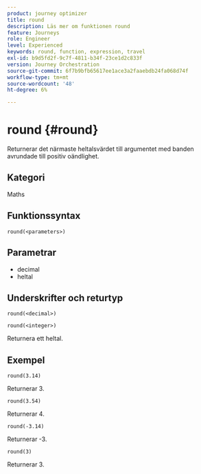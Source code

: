 ```yaml
---
product: journey optimizer
title: round
description: Läs mer om funktionen round
feature: Journeys
role: Engineer
level: Experienced
keywords: round, function, expression, travel
exl-id: b9d5fd2f-9c7f-4811-b34f-23ce1d2c833f
version: Journey Orchestration
source-git-commit: 6f7b9bfb65617ee1ace3a2faaebdb24fa068d74f
workflow-type: tm+mt
source-wordcount: '48'
ht-degree: 6%

---
```


# round {#round}

Returnerar det närmaste heltalsvärdet till argumentet med banden avrundade till positiv oändlighet.

## Kategori

Maths

## Funktionssyntax

`round(<parameters>)`

## Parametrar

* decimal
* heltal

## Underskrifter och returtyp

`round(<decimal>)`

`round(<integer>)`

Returnera ett heltal.

## Exempel

`round(3.14)`

Returnerar 3.

`round(3.54)`

Returnerar 4.

`round(-3.14)`

Returnerar -3.

`round(3)`

Returnerar 3.
